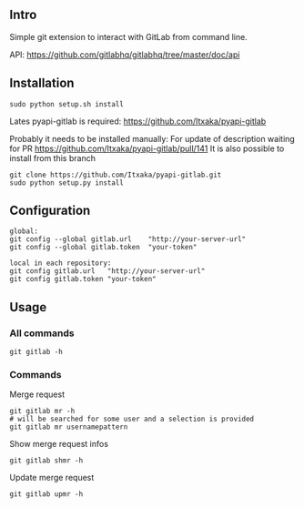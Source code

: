 ## Intro

Simple git extension to interact with GitLab from command line.

API: https://github.com/gitlabhq/gitlabhq/tree/master/doc/api

## Installation

~~~
sudo python setup.sh install
~~~

Lates pyapi-gitlab is required: https://github.com/Itxaka/pyapi-gitlab

Probably it needs to be installed manually:
For update of description waiting for PR https://github.com/Itxaka/pyapi-gitlab/pull/141
It is also possible to install from this branch

~~~
git clone https://github.com/Itxaka/pyapi-gitlab.git
sudo python setup.py install
~~~

## Configuration

~~~
global:
git config --global gitlab.url    "http://your-server-url"
git config --global gitlab.token  "your-token"

local in each repository:
git config gitlab.url   "http://your-server-url"
git config gitlab.token "your-token"
~~~

## Usage

### All commands

~~~
git gitlab -h
~~~

### Commands

Merge request

~~~
git gitlab mr -h
# will be searched for some user and a selection is provided
git gitlab mr usernamepattern
~~~

Show merge request infos

~~~
git gitlab shmr -h
~~~

Update merge request

~~~
git gitlab upmr -h
~~~
